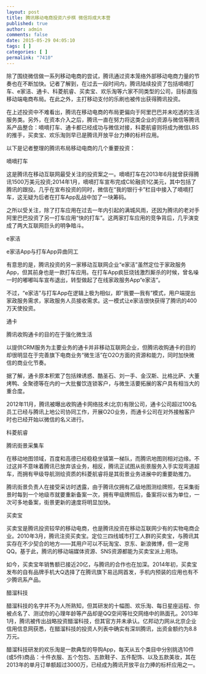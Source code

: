 ```yaml
---
layout: post
title: 腾讯移动电商投资六步棋 微信将成大本营
published: true
author: admin
comments: false
date: 2015-05-29 04:05:10
tags: [ ]
categories: [ ]
permalink: "7410"
---
```

除了围绕微信做一系列移动电商的尝试，腾讯通过资本笼络外部移动电商力量的节奏也在不断加快。记者了解到，在过去一段时间内，腾讯陆续投资了包括嘀嘀打车、e家洁、通卡、科菱航睿、买卖宝、欢乐淘等六家不同类型的公司，目标直指移动端电商布局。在此之外，主打移动支付的乐刷也被传出获得腾讯投资。



在上述投资中不难看出，腾讯在移动电商的布局更偏向于阿里巴巴并未吃透的生活服务类。另外，在资本介入之后，腾讯一直在努力将这类企业的资源与微信等腾讯系产品整合：嘀嘀打车、通卡都已经成功与微信对接，科菱航睿则将成为微信LBS的推手，买卖宝、欢乐淘则早已是腾讯开放平台力捧的标杆应用。

以下是记者整理的腾讯布局移动电商的几个重要投资：

嘀嘀打车



这是腾讯在移动互联网最受关注的投资案之一。嘀嘀打车在2013年6月就曾获得腾讯1500万美元投资;2014年1月，嘀嘀打车宣布完成C轮融资1亿美元，其中包括了腾讯的跟投。几乎在宣布投资的同时，微信在“我的银行卡”栏目中接入了嘀嘀打车，这无疑为后者在打车App乱战中加了一块筹码。

之所以受关注，除了打车应用在过去一年内引起的满城风雨，还因为腾讯的老对手阿里巴巴投资了另一打车应用“快的打车”。这两家打车应用的竞争背后，几乎演变成了两大互联网巨头的明争暗斗。

e家洁



e家洁App与打车App异曲同工

有意思的是，腾讯投资的另一家移动互联网企业“e家洁”虽然定位于家政服务App，但其前身也是一款打车应用。在打车App疯狂烧钱激烈厮杀的时候，曾名噪一时的嘟嘟叫车宣布退出，转型做起了在线家政服务App“e家洁”。

不过，“e家洁”与打车App在逻辑上极为相似，即“我要—我有”模式，用户端提出家政服务需求，家政服务人员接收需求。这一模式让e家洁很快获得了腾讯的400万天使投资。

通卡



腾讯收购通卡的目的在于强化微生活

以提供CRM服务为主要业务的通卡并非移动互联网企业，但腾讯收购通卡的目的却很明显在于完善旗下电商业务“微生活”在O2O方面的资源和能力，同时加快微信的商业化节奏。

据了解，通卡原本积累了包括辣诱惑、酷圣石、刘一手、金汉斯、比格比萨、大董烤鸭、全聚德等在内的一大批餐饮连锁客户，与微生活要拓展的客户具有相当大的重合度。

2012年11月，腾讯被曝出收购通卡网络技术(北京)有限公司，通卡公司超过100名员工已经与腾讯上地公司协同工作，开展O2O业务，而通卡公司在对外接触客户时也已经开始以微信的名义进行。

科菱航睿



腾讯街景采集车

在移动地图领域，百度和高德已经稳稳坐镇第一梯队，而腾讯地图则相对边缘。不过这并不意味着腾讯已放弃该业务，相反，腾讯正试图从街景服务入手实现弯道超车，而拥有甲级导航测绘资质的科菱航睿将是其街景业务进展中的重要助推力。

腾讯街景负责人在接受采访时透露，由于腾讯仅拥有乙级地图测绘牌照，在采集街景时每到一个地级市就要重新备案一次，拥有甲级牌照后，备案将以省为单位，一次可多地备案，街景更新的速度将明显加快。

买卖宝



买卖宝是腾讯投资较早的移动电商，也是腾讯投资在移动互联网少有的实物电商企业。2010年3月，腾讯注资买卖宝。定位三四线城市打工人群的买卖宝，与腾讯其实存在不少契合的地方——其用户可以不玩淘宝、京东、新浪微博，但一定用QQ。基于此，腾讯的移动端媒体资源、SNS资源都能为买卖宝派上用场。

如今，买卖宝年销售额已接近20亿，与腾讯的合作也在加深。2014年初，买卖宝发布的自有品牌手机大Q选择了在腾讯旗下易迅网首发，手机内预装的应用也有不少腾讯系产品。

醋溜科技



醋溜科技的名字并不为人所熟知，但其研发的十幅图、欢乐淘、每日星座运程、你被点名了、测试你的心理年龄等产品却是QQ空间等社交网络中的熟面孔。2013年1月，腾讯被传出战略投资醋溜科技，但其官方并未承认。亿邦动力网从北京企业信用信息网获悉，在醋溜科技的投资人列表中确实有深圳腾讯，出资金额约为8.8万元。

醋溜科技研发的欢乐淘是一款典型的导购App，每天从五个类目中分别挑选10件(或5件)商品：十件衣服、五个包包、五款鞋子、五件配饰、以及五款美妆，其在2013年的单月订单额超过3000万，已经成为腾讯开放平台力捧的标杆应用之一。